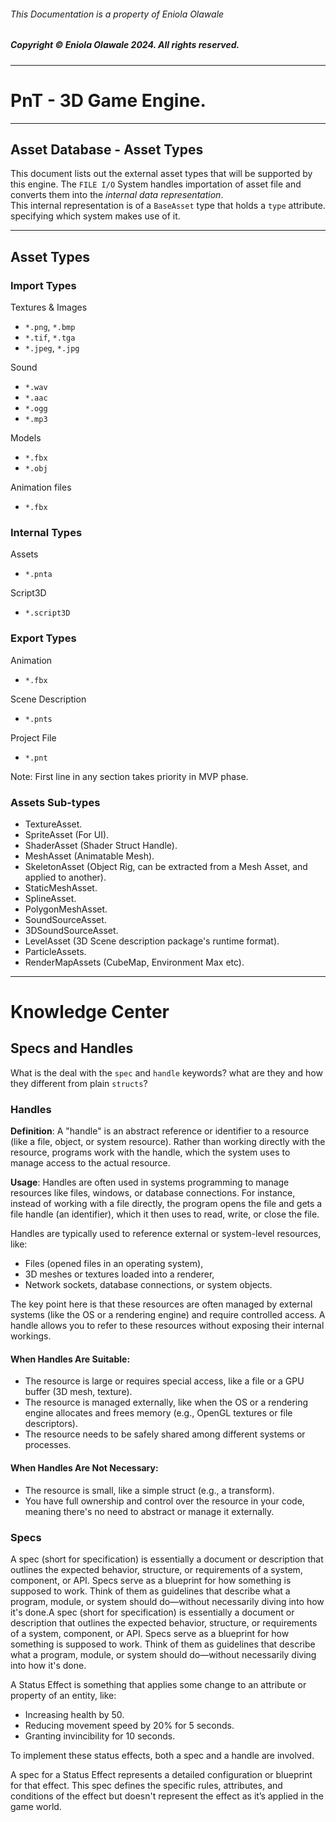 ###### This Documentation is a property of Eniola Olawale
##### Copyright &copy; Eniola Olawale 2024. All rights reserved.

<hr>

# PnT - 3D Game Engine.
<hr>

## Asset Database - Asset Types
This document lists out the external asset types that will be supported by this engine.
The `FILE I/O` System handles importation of asset file and converts them into the _internal data representation_.  
This internal representation is of a `BaseAsset` type that holds a `type` attribute. specifying which system makes use of it.

<hr>

## Asset Types
### Import Types
Textures & Images
- `*.png`, `*.bmp`
- `*.tif`,  `*.tga`
- `*.jpeg`, `*.jpg`

Sound
- `*.wav`
- `*.aac`
- `*.ogg`
- `*.mp3`

Models
- `*.fbx` 
- `*.obj`

Animation files
- `*.fbx`

### Internal Types
Assets
- `*.pnta`

Script3D
- `*.script3D`

### Export Types
Animation
- `*.fbx`

Scene Description
- `*.pnts`

Project File
- `*.pnt`

Note: First line in any section takes priority in MVP phase.

### Assets Sub-types
- TextureAsset.
- SpriteAsset (For UI).
- ShaderAsset (Shader Struct Handle).
- MeshAsset (Animatable Mesh).
- SkeletonAsset (Object Rig, can be extracted from a Mesh Asset, and applied to another).
- StaticMeshAsset.
- SplineAsset.
- PolygonMeshAsset.
- SoundSourceAsset.
- 3DSoundSourceAsset.
- LevelAsset (3D Scene description package's runtime format).
- ParticleAssets.
- RenderMapAssets (CubeMap, Environment Max etc).

<hr>

# Knowledge Center
## Specs and Handles

What is the deal with the `spec` and `handle` keywords? what are they and how they different from plain `structs`?

### Handles

**Definition**: A "handle" is an abstract reference or identifier to a resource (like a file, object, or system resource). Rather than working directly with the resource, programs work with the handle, which the system uses to manage access to the actual resource.

**Usage**: Handles are often used in systems programming to manage resources like files, windows, or database connections. For instance, instead of working with a file directly, the program opens the file and gets a file handle (an identifier), which it then uses to read, write, or close the file.

Handles are typically used to reference external or system-level resources, like:
- Files (opened files in an operating system),
- 3D meshes or textures loaded into a renderer,
- Network sockets, database connections, or system objects.

The key point here is that these resources are often managed by external systems (like the OS or a rendering engine) and require controlled access. A handle allows you to refer to these resources without exposing their internal workings.

#### When Handles Are Suitable:
- The resource is large or requires special access, like a file or a GPU buffer (3D mesh, texture).
- The resource is managed externally, like when the OS or a rendering engine allocates and frees memory (e.g., OpenGL textures or file descriptors).
- The resource needs to be safely shared among different systems or processes.

#### When Handles Are Not Necessary:
- The resource is small, like a simple struct (e.g., a transform).
- You have full ownership and control over the resource in your code, meaning there's no need to abstract or manage it externally.

### Specs

A spec (short for specification) is essentially a document or description that outlines the expected behavior, structure, or requirements of a system, component, or API. Specs serve as a blueprint for how something is supposed to work. Think of them as guidelines that describe what a program, module, or system should do—without necessarily diving into how it's done.A spec (short for specification) is essentially a document or description that outlines the expected behavior, structure, or requirements of a system, component, or API. Specs serve as a blueprint for how something is supposed to work. Think of them as guidelines that describe what a program, module, or system should do—without necessarily diving into how it's done.

A Status Effect is something that applies some change to an attribute or property of an entity, like:

- Increasing health by 50.
- Reducing movement speed by 20% for 5 seconds.
- Granting invincibility for 10 seconds.

To implement these status effects, both a spec and a handle are involved.

A spec for a Status Effect represents a detailed configuration or blueprint for that effect. This spec defines the specific rules, attributes, and conditions of the effect but doesn't represent the effect as it’s applied in the game world.
